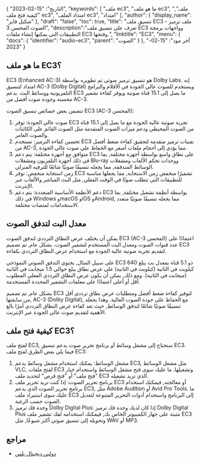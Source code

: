 {
"التاريخ": "15-02-2023",
  "keywords": [
"ملف ec3",
"ما هو ملف ec3",
"ملف",
"كيفية فتح ملف ec3",
"امتداد الملف ec3",
"امتداد"
],
  "author": {
"display_name": "شكيل فايز"
},
"draft": "false",
"toc": true,
"title": "تنسيق ملف EC3 - ملف ترميز الصوت المحسن 3",
  "description":"تعرف على تنسيق ملف EC3 وواجهات برمجة التطبيقات التي يمكنها إنشاء ملفات EC3 وفتحها.",
"linktitle": "EC3",
  "menu": {
    "docs": {
      "identifier": "audio-ec3",
"parent": "الصوت"
}
},
"آخر مود": "15-02-2023"
}

## ما هو ملف EC3؟

EC3 (Enhanced AC-3) هو تنسيق ترميز صوتي تم تطويره بواسطة Dolby Labs. إنه امتداد لتنسيق AC-3 (Dolby Digital) ويستخدم للصوت عالي الجودة في الأفلام والبرامج التلفزيونية ووسائط البث. يدعم EC3 ما يصل إلى 15.1 قناة صوتية ويوفر كفاءة تشفير محسنة وجودة صوت أفضل من AC-3.

تتضمن بعض خصائص تنسيق الصوت EC3 (AC-3 المحسن):

1. صوت عالي الجودة: توفر EC3 تجربة صوتية عالية الجودة مع ما يصل إلى 15.1 قناة من الصوت المحيطي ودعم ميزات الصوت المتقدمة مثل الصوت القائم على الكائنات والصوت الغامر.
2. تحسين كفاءة الترميز: تستخدم EC3 تقنيات ترميز متقدمة لتحقيق كفاءة ضغط أفضل من AC-3, مما يؤدي إلى أحجام ملفات أصغر مع الحفاظ على صوت عالي الجودة.
3. متوافق مع أجهزة مختلفة: يتم دعم EC3 على نطاق واسع بواسطة أجهزة مختلفة, بما في ذلك أجهزة التلفزيون ومشغلات Blu-ray ووحدات تحكم الألعاب ومشغلات الوسائط المتدفقة, مما يجعله تنسيقًا صوتيًا شائعًا للترفيه المنزلي.
4. زمن استجابة منخفض: توفر EC3 تشفيرًا منخفض زمن الاستجابة, مما يجعلها مناسبة للتطبيقات التي تتطلب صوتًا في الوقت الفعلي, مثل البث المباشر والألعاب عبر الإنترنت.
5. دعم الأنظمة الأساسية المتعددة: يتم دعم EC3 بواسطة أنظمة تشغيل مختلفة, بما في ذلك Windows وmacOS وiOS وAndroid, مما يجعله تنسيقًا صوتيًا متعدد الاستخدامات لمنصات مختلفة.

## معدل البت لتدفق الصوت

يمكن أن يختلف عرض النطاق الترددي لتدفق الصوت EC3 (AC-3 المحسن) اعتمادًا على عدد قنوات الصوت ومعدل البت المستخدم لتشفير الصوت. بشكل عام, تم تصميم EC3 لتقديم تجربة صوتية عالية الجودة مع استخدام عرض النطاق الترددي بكفاءة.

على سبيل المثال, يحتوي التدفق الصوتي النموذجي EC3 ذو 5.1 قناة بمعدل بت يبلغ 640 كيلوبت في الثانية (كيلوبت في الثانية) على عرض نطاق يبلغ حوالي 1.5 ميجابت في الثانية (ميجابت في الثانية). ومع ذلك, يمكن أن يكون عرض النطاق الترددي الفعلي المطلوب أقل أو أعلى اعتمادًا على معلمات التشفير المحددة المستخدمة.

بشكل عام, تم تصميم EC3 لتوفير كفاءة ضغط أفضل ومتطلبات عرض نطاق ترددي أقل من سابقتها, AC-3 (Dolby Digital), مع الحفاظ على جودة الصوت العالية. وهذا يجعله تنسيقًا صوتيًا شائعًا لتدفق الوسائط, حيث تعد كفاءة عرض النطاق الترددي أمرًا بالغ الأهمية لتقديم صوت عالي الجودة عبر الإنترنت.

## كيفية فتح ملف EC3؟

لفتح ملف EC3, ستحتاج إلى مشغل وسائط أو برنامج تحرير صوت يدعم تنسيق EC3. فيما يلي بعض الطرق لفتح ملف EC3:

1. مشغل الوسائط: يمكنك استخدام مشغل وسائط يدعم EC3, مثل مشغل الوسائط VLC, لفتح ملفات EC3 وتشغيلها. ما عليك سوى فتح مشغل الوسائط واستخدام خيار "فتح ملف" أو "فتح قرص" لتحديد ملف EC3 الذي تريد تشغيله.
2. برنامج تحرير الصوت: إذا كنت تريد تحرير ملف EC3 أو معالجته, فيمكنك استخدام برنامج تحرير الصوت الذي يدعم EC3, مثل Adobe Audition أو Avid Pro Tools. ما عليك سوى استيراد ملف EC3 إلى البرنامج واستخدام أدوات التحرير المتنوعة لتعديل الصوت حسب الرغبة.
3. وحدة فك ترميز Dolby Digital Plus: إذا كان لديك وحدة فك ترميز Dolby Digital Plus مثبتة على جهاز الكمبيوتر الخاص بك, فيمكنك استخدامه لفك تشفير ملف EC3 وتحويله إلى تنسيق صوتي أكثر شيوعًا, مثل WAV أو MP3.

## مراجع
* [دولبي ديجيتال بلس](https://en.wikipedia.org/wiki/Dolby_Digital_Plus)

